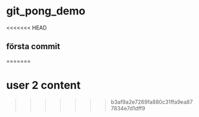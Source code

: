 # git_pong_demo
<<<<<<< HEAD
## första commit

=======

# user 2 content
>>>>>>> b3af9a2e7269fa880c31ffa9ea877834e7d1dff9
